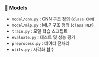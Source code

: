 ### 🧠 Models
- `model/cnn.py` : CNN 구조 정의 (`class CNN`)
- `model/mlp.py` : MLP 구조 정의 (`class MLP`)
- `train.py` : 모델 학습 스크립트
- `evaluate.py` : 테스트 및 성능 평가
- `preprocess.py` : 데이터 전처리
- `utils.py` : 시각화 함수
